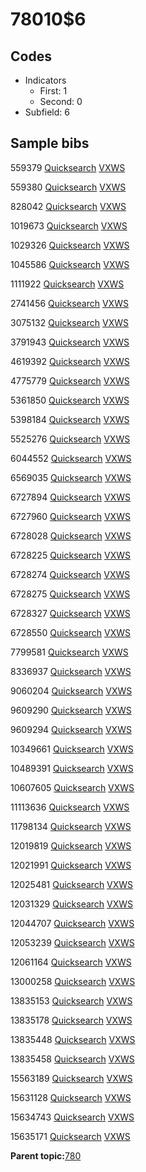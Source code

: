 # 78010$6

## Codes

-   Indicators
    -   First: 1
    -   Second: 0
-   Subfield: 6

## Sample bibs

559379 [Quicksearch](https://search.library.yale.edu/catalog/559379) [VXWS](http://prodorbis.library.yale.edu:7014/vxws/GetHoldingsService?bibId=559379)

559380 [Quicksearch](https://search.library.yale.edu/catalog/559380) [VXWS](http://prodorbis.library.yale.edu:7014/vxws/GetHoldingsService?bibId=559380)

828042 [Quicksearch](https://search.library.yale.edu/catalog/828042) [VXWS](http://prodorbis.library.yale.edu:7014/vxws/GetHoldingsService?bibId=828042)

1019673 [Quicksearch](https://search.library.yale.edu/catalog/1019673) [VXWS](http://prodorbis.library.yale.edu:7014/vxws/GetHoldingsService?bibId=1019673)

1029326 [Quicksearch](https://search.library.yale.edu/catalog/1029326) [VXWS](http://prodorbis.library.yale.edu:7014/vxws/GetHoldingsService?bibId=1029326)

1045586 [Quicksearch](https://search.library.yale.edu/catalog/1045586) [VXWS](http://prodorbis.library.yale.edu:7014/vxws/GetHoldingsService?bibId=1045586)

1111922 [Quicksearch](https://search.library.yale.edu/catalog/1111922) [VXWS](http://prodorbis.library.yale.edu:7014/vxws/GetHoldingsService?bibId=1111922)

2741456 [Quicksearch](https://search.library.yale.edu/catalog/2741456) [VXWS](http://prodorbis.library.yale.edu:7014/vxws/GetHoldingsService?bibId=2741456)

3075132 [Quicksearch](https://search.library.yale.edu/catalog/3075132) [VXWS](http://prodorbis.library.yale.edu:7014/vxws/GetHoldingsService?bibId=3075132)

3791943 [Quicksearch](https://search.library.yale.edu/catalog/3791943) [VXWS](http://prodorbis.library.yale.edu:7014/vxws/GetHoldingsService?bibId=3791943)

4619392 [Quicksearch](https://search.library.yale.edu/catalog/4619392) [VXWS](http://prodorbis.library.yale.edu:7014/vxws/GetHoldingsService?bibId=4619392)

4775779 [Quicksearch](https://search.library.yale.edu/catalog/4775779) [VXWS](http://prodorbis.library.yale.edu:7014/vxws/GetHoldingsService?bibId=4775779)

5361850 [Quicksearch](https://search.library.yale.edu/catalog/5361850) [VXWS](http://prodorbis.library.yale.edu:7014/vxws/GetHoldingsService?bibId=5361850)

5398184 [Quicksearch](https://search.library.yale.edu/catalog/5398184) [VXWS](http://prodorbis.library.yale.edu:7014/vxws/GetHoldingsService?bibId=5398184)

5525276 [Quicksearch](https://search.library.yale.edu/catalog/5525276) [VXWS](http://prodorbis.library.yale.edu:7014/vxws/GetHoldingsService?bibId=5525276)

6044552 [Quicksearch](https://search.library.yale.edu/catalog/6044552) [VXWS](http://prodorbis.library.yale.edu:7014/vxws/GetHoldingsService?bibId=6044552)

6569035 [Quicksearch](https://search.library.yale.edu/catalog/6569035) [VXWS](http://prodorbis.library.yale.edu:7014/vxws/GetHoldingsService?bibId=6569035)

6727894 [Quicksearch](https://search.library.yale.edu/catalog/6727894) [VXWS](http://prodorbis.library.yale.edu:7014/vxws/GetHoldingsService?bibId=6727894)

6727960 [Quicksearch](https://search.library.yale.edu/catalog/6727960) [VXWS](http://prodorbis.library.yale.edu:7014/vxws/GetHoldingsService?bibId=6727960)

6728028 [Quicksearch](https://search.library.yale.edu/catalog/6728028) [VXWS](http://prodorbis.library.yale.edu:7014/vxws/GetHoldingsService?bibId=6728028)

6728225 [Quicksearch](https://search.library.yale.edu/catalog/6728225) [VXWS](http://prodorbis.library.yale.edu:7014/vxws/GetHoldingsService?bibId=6728225)

6728274 [Quicksearch](https://search.library.yale.edu/catalog/6728274) [VXWS](http://prodorbis.library.yale.edu:7014/vxws/GetHoldingsService?bibId=6728274)

6728275 [Quicksearch](https://search.library.yale.edu/catalog/6728275) [VXWS](http://prodorbis.library.yale.edu:7014/vxws/GetHoldingsService?bibId=6728275)

6728327 [Quicksearch](https://search.library.yale.edu/catalog/6728327) [VXWS](http://prodorbis.library.yale.edu:7014/vxws/GetHoldingsService?bibId=6728327)

6728550 [Quicksearch](https://search.library.yale.edu/catalog/6728550) [VXWS](http://prodorbis.library.yale.edu:7014/vxws/GetHoldingsService?bibId=6728550)

7799581 [Quicksearch](https://search.library.yale.edu/catalog/7799581) [VXWS](http://prodorbis.library.yale.edu:7014/vxws/GetHoldingsService?bibId=7799581)

8336937 [Quicksearch](https://search.library.yale.edu/catalog/8336937) [VXWS](http://prodorbis.library.yale.edu:7014/vxws/GetHoldingsService?bibId=8336937)

9060204 [Quicksearch](https://search.library.yale.edu/catalog/9060204) [VXWS](http://prodorbis.library.yale.edu:7014/vxws/GetHoldingsService?bibId=9060204)

9609290 [Quicksearch](https://search.library.yale.edu/catalog/9609290) [VXWS](http://prodorbis.library.yale.edu:7014/vxws/GetHoldingsService?bibId=9609290)

9609294 [Quicksearch](https://search.library.yale.edu/catalog/9609294) [VXWS](http://prodorbis.library.yale.edu:7014/vxws/GetHoldingsService?bibId=9609294)

10349661 [Quicksearch](https://search.library.yale.edu/catalog/10349661) [VXWS](http://prodorbis.library.yale.edu:7014/vxws/GetHoldingsService?bibId=10349661)

10489391 [Quicksearch](https://search.library.yale.edu/catalog/10489391) [VXWS](http://prodorbis.library.yale.edu:7014/vxws/GetHoldingsService?bibId=10489391)

10607605 [Quicksearch](https://search.library.yale.edu/catalog/10607605) [VXWS](http://prodorbis.library.yale.edu:7014/vxws/GetHoldingsService?bibId=10607605)

11113636 [Quicksearch](https://search.library.yale.edu/catalog/11113636) [VXWS](http://prodorbis.library.yale.edu:7014/vxws/GetHoldingsService?bibId=11113636)

11798134 [Quicksearch](https://search.library.yale.edu/catalog/11798134) [VXWS](http://prodorbis.library.yale.edu:7014/vxws/GetHoldingsService?bibId=11798134)

12019819 [Quicksearch](https://search.library.yale.edu/catalog/12019819) [VXWS](http://prodorbis.library.yale.edu:7014/vxws/GetHoldingsService?bibId=12019819)

12021991 [Quicksearch](https://search.library.yale.edu/catalog/12021991) [VXWS](http://prodorbis.library.yale.edu:7014/vxws/GetHoldingsService?bibId=12021991)

12025481 [Quicksearch](https://search.library.yale.edu/catalog/12025481) [VXWS](http://prodorbis.library.yale.edu:7014/vxws/GetHoldingsService?bibId=12025481)

12031329 [Quicksearch](https://search.library.yale.edu/catalog/12031329) [VXWS](http://prodorbis.library.yale.edu:7014/vxws/GetHoldingsService?bibId=12031329)

12044707 [Quicksearch](https://search.library.yale.edu/catalog/12044707) [VXWS](http://prodorbis.library.yale.edu:7014/vxws/GetHoldingsService?bibId=12044707)

12053239 [Quicksearch](https://search.library.yale.edu/catalog/12053239) [VXWS](http://prodorbis.library.yale.edu:7014/vxws/GetHoldingsService?bibId=12053239)

12061164 [Quicksearch](https://search.library.yale.edu/catalog/12061164) [VXWS](http://prodorbis.library.yale.edu:7014/vxws/GetHoldingsService?bibId=12061164)

13000258 [Quicksearch](https://search.library.yale.edu/catalog/13000258) [VXWS](http://prodorbis.library.yale.edu:7014/vxws/GetHoldingsService?bibId=13000258)

13835153 [Quicksearch](https://search.library.yale.edu/catalog/13835153) [VXWS](http://prodorbis.library.yale.edu:7014/vxws/GetHoldingsService?bibId=13835153)

13835178 [Quicksearch](https://search.library.yale.edu/catalog/13835178) [VXWS](http://prodorbis.library.yale.edu:7014/vxws/GetHoldingsService?bibId=13835178)

13835448 [Quicksearch](https://search.library.yale.edu/catalog/13835448) [VXWS](http://prodorbis.library.yale.edu:7014/vxws/GetHoldingsService?bibId=13835448)

13835458 [Quicksearch](https://search.library.yale.edu/catalog/13835458) [VXWS](http://prodorbis.library.yale.edu:7014/vxws/GetHoldingsService?bibId=13835458)

15563189 [Quicksearch](https://search.library.yale.edu/catalog/15563189) [VXWS](http://prodorbis.library.yale.edu:7014/vxws/GetHoldingsService?bibId=15563189)

15631128 [Quicksearch](https://search.library.yale.edu/catalog/15631128) [VXWS](http://prodorbis.library.yale.edu:7014/vxws/GetHoldingsService?bibId=15631128)

15634743 [Quicksearch](https://search.library.yale.edu/catalog/15634743) [VXWS](http://prodorbis.library.yale.edu:7014/vxws/GetHoldingsService?bibId=15634743)

15635171 [Quicksearch](https://search.library.yale.edu/catalog/15635171) [VXWS](http://prodorbis.library.yale.edu:7014/vxws/GetHoldingsService?bibId=15635171)

**Parent topic:**[780](../../tags/780/780.md)

